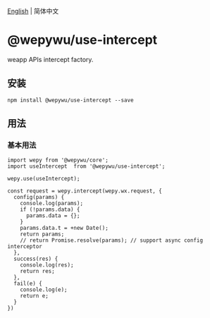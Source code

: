 [English](./README_EN.md) | 简体中文

# @wepywu/use-intercept

 weapp APIs intercept factory.

## 安装 

```
npm install @wepywu/use-intercept --save
```

## 用法


### 基本用法

```
import wepy from '@wepywu/core';
import useIntercept  from '@wepywu/use-intercept';

wepy.use(useIntercept);

const request = wepy.intercept(wepy.wx.request, {
  config(params) {
    console.log(params);
    if (!params.data) {
      params.data = {};
    }
    params.data.t = +new Date();
    return params;
    // return Promise.resolve(params); // support async config interceptor
  },
  success(res) {
    console.log(res);
    return res;
  },
  fail(e) {
    console.log(e);
    return e;
  }
})
```

